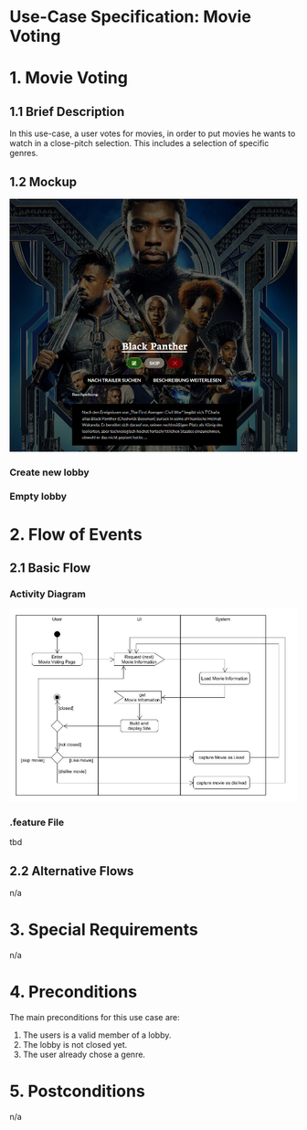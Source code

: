 # Use-Case Specification: Movie Voting

# 1. Movie Voting

## 1.1 Brief Description
In this use-case, a user votes for movies, in order to put movies he wants to watch in a close-pitch selection. This includes a selection of specific genres.

## 1.2 Mockup
![mockup-movie-voting](./Screenshots/website-movie-voting.png)

### Create new lobby

### Empty lobby


# 2. Flow of Events

## 2.1 Basic Flow

### Activity Diagram
![ActivityDiagram for MovieVoting](../ActivityDiagrams/ActivityDiagram_MovieVoting.jpg)

### .feature File
tbd


## 2.2 Alternative Flows
n/a

# 3. Special Requirements
n/a

# 4. Preconditions
The main preconditions for this use case are:

 1. The users is a valid member of a lobby.
 2. The lobby is not closed yet.
 3. The user already chose a genre.

# 5. Postconditions
n/a
